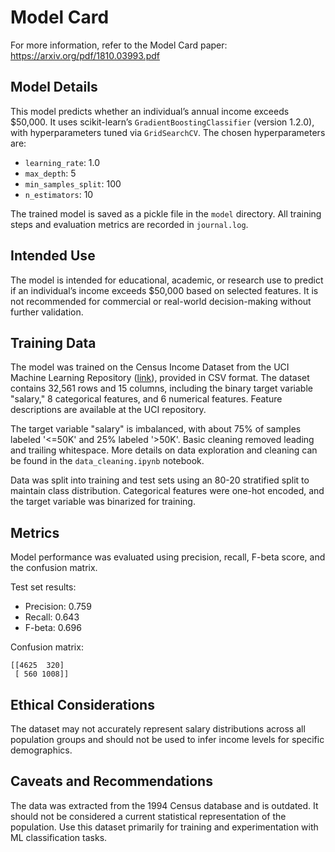 # Model Card

For more information, refer to the Model Card paper: https://arxiv.org/pdf/1810.03993.pdf

## Model Details
This model predicts whether an individual’s annual income exceeds \$50,000. It uses scikit-learn’s `GradientBoostingClassifier` (version 1.2.0), with hyperparameters tuned via `GridSearchCV`. The chosen hyperparameters are:
- `learning_rate`: 1.0
- `max_depth`: 5
- `min_samples_split`: 100
- `n_estimators`: 10

The trained model is saved as a pickle file in the `model` directory. All training steps and evaluation metrics are recorded in `journal.log`.

## Intended Use
The model is intended for educational, academic, or research use to predict if an individual’s income exceeds \$50,000 based on selected features. It is not recommended for commercial or real-world decision-making without further validation.

## Training Data
The model was trained on the Census Income Dataset from the UCI Machine Learning Repository ([link](https://archive.ics.uci.edu/ml/datasets/census+income)), provided in CSV format. The dataset contains 32,561 rows and 15 columns, including the binary target variable "salary," 8 categorical features, and 6 numerical features. Feature descriptions are available at the UCI repository.

The target variable "salary" is imbalanced, with about 75% of samples labeled '<=50K' and 25% labeled '>50K'. Basic cleaning removed leading and trailing whitespace. More details on data exploration and cleaning can be found in the `data_cleaning.ipynb` notebook.

Data was split into training and test sets using an 80-20 stratified split to maintain class distribution. Categorical features were one-hot encoded, and the target variable was binarized for training.

## Metrics
Model performance was evaluated using precision, recall, F-beta score, and the confusion matrix.

Test set results:
- Precision: 0.759
- Recall: 0.643
- F-beta: 0.696

Confusion matrix:
```
[[4625  320]
 [ 560 1008]]
```

## Ethical Considerations
The dataset may not accurately represent salary distributions across all population groups and should not be used to infer income levels for specific demographics.

## Caveats and Recommendations
The data was extracted from the 1994 Census database and is outdated. It should not be considered a current statistical representation of the population. Use this dataset primarily for training and experimentation with ML classification tasks.